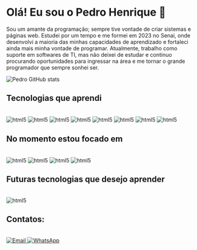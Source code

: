 
# Olá! Eu sou o Pedro Henrique 🧐

Sou um amante da programação; sempre tive vontade de criar sistemas e páginas web. Estudei por um tempo e me formei em 2023 no Senai, onde desenvolvi a maioria das minhas capacidades de aprendizado e fortaleci ainda mais minha vontade de programar. Atualmente, trabalho como suporte em softwares de TI, mas não deixei de estudar e continuo procurando oportunidades para ingressar na área e me tornar o grande programador que sempre sonhei ser.


![Pedro GitHub stats](https://github-readme-stats.vercel.app/api?username=pedrooliveira76&show_icons=true&theme=radical)

## Tecnologias que aprendi
<div style="display: inline_block"><br/>
  <img align="center" alt="html5" src="https://img.shields.io/badge/Python-3776AB?style=for-the-badge&logo=python&logoColor=white"/>
  <img align="center" alt="html5" src="https://img.shields.io/badge/MySQL-00000F?style=for-the-badge&logo=mysql&logoColor=white"/>
  <img align="center" alt="html5" src="https://img.shields.io/badge/JavaScript-F7DF1E?style=for-the-badge&logo=javascript&logoColor=black"/>
  <img align="center" alt="html5" src="https://img.shields.io/badge/HTML5-E34F26?style=for-the-badge&logo=html5&logoColor=white"/>
  <img align="center" alt="html5" src="https://img.shields.io/badge/CSS3-1572B6?style=for-the-badge&logo=css3&logoColor=white"/>
  <img align="center" alt="html5" src="https://img.shields.io/badge/Node.js-43853D?style=for-the-badge&logo=node.js&logoColor=white"/>
  <img align="center" alt="html5" src="https://img.shields.io/badge/jQuery-0769AD?style=for-the-badge&logo=jquery&logoColor=white"/>
  <img align="center" alt="html5" src="https://img.shields.io/badge/MongoDB-4EA94B?style=for-the-badge&logo=mongodb&logoColor=white"/>
</div>

## No momento estou focado em
<div style="display: inline_block"><br/>
  <img align="center" alt="html5" src="https://img.shields.io/badge/React-3776AB?style=for-the-badge&logo=python&logoColor=white"/>
  <img align="center" alt="html5" src="https://img.shields.io/badge/MySQL-00000F?style=for-the-badge&logo=mysql&logoColor=white"/>
  <img align="center" alt="html5" src="https://img.shields.io/badge/TypeScript-007ACC?style=for-the-badge&logo=typescript&logoColor=white"/>
  <img align="center" alt="html5" src="https://img.shields.io/badge/Tailwind_CSS-38B2AC?style=for-the-badge&logo=tailwind-css&logoColor=white"/>
</div>

## Futuras tecnologias que desejo aprender
<div style="display: inline_block"><br/>
  <img align="center" alt="html5" src="https://img.shields.io/badge/Spring-6DB33F?style=for-the-badge&logo=spring&logoColor=white"/>
</div>

## Contatos:
<div style="display: inline_block"><br/>
  <a href="mailto:pedro.henriksantos@gmail.com">
    <img src="https://img.shields.io/badge/Gmail-D14836?style=for-the-badge&logo=gmail&logoColor=white" alt="Email">
  </a>
  <a href="https://wa.me/5575991625295">
    <img src="https://img.shields.io/badge/WhatsApp-25D366?style=for-the-badge&logo=whatsapp&logoColor=white" alt="WhatsApp">
  </a>
</div>
